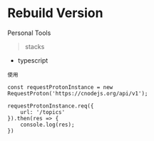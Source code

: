 # Rebuild Version

Personal Tools

> stacks

* typescript

```
使用

const requestProtonInstance = new RequestProton('https://cnodejs.org/api/v1');

requestProtonInstance.req({
    url: '/topics'
}).then(res => {
    console.log(res);
})
```